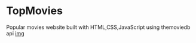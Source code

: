 # TopMovies
Popular movies website built with HTML,CSS,JavaScript using themoviedb api
[img](https://github.com/[swoosh1337]/[TopMoviews]/blob/[main]/Capture.PNG?raw=true)
